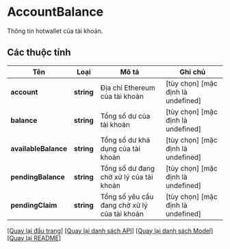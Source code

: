 # AccountBalance

Thông tin hotwallet của tài khoản.
## Các thuộc tính
Tên | Loại | Mô tả | Ghi chú
------------ | ------------- | ------------- | -------------
**account** | **string** | Địa chỉ Ethereum của tài khoản | [tùy chọn] [mặc định là undefined]
**balance** | **string** | Tổng số dư của tài khoản | [tùy chọn] [mặc định là undefined]
**availableBalance** | **string** | Tổng số dư khả dụng của tài khoản | [tùy chọn] [mặc định là undefined]
**pendingBalance** | **string** | Tổng số dư đang chờ xử lý của tài khoản | [tùy chọn] [mặc định là undefined]
**pendingClaim** | **string** | Tổng số yêu cầu đang chờ xử lý của tài khoản | [tùy chọn] [mặc định là undefined]

[[Quay lại đầu trang]](#) [[Quay lại danh sách API]](./README.md#tài-liệu-về-api-endpoints) [[Quay lại danh sách Model]](./README.md#tài-liệu-về-models) [[Quay lại README]](./README.md)